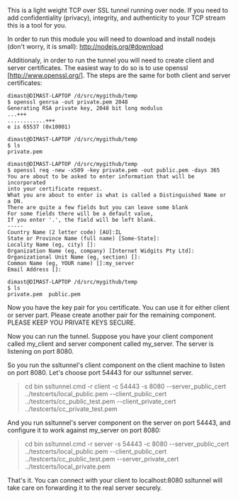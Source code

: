 This is a light weight TCP over SSL tunnel running over node. If you need to add confidentiality (privacy), integrity, and authenticity to your TCP stream this is a tool for you.

In order to run this module you will need to download and install nodejs (don't worry, it is small): http://nodejs.org/#download

Additionaly, in order to run the tunnel you will need to create client and server certificates. The easiest way to do so is to use openssl [http://www.openssl.org/]. The steps are the same for both client and server certificates:


	dimast@DIMAST-LAPTOP /d/src/mygithub/temp
	$ openssl genrsa -out private.pem 2048
	Generating RSA private key, 2048 bit long modulus
	...+++
	............+++
	e is 65537 (0x10001)

	dimast@DIMAST-LAPTOP /d/src/mygithub/temp
	$ ls
	private.pem

	dimast@DIMAST-LAPTOP /d/src/mygithub/temp
	$ openssl req -new -x509 -key private.pem -out public.pem -days 365
	You are about to be asked to enter information that will be incorporated
	into your certificate request.
	What you are about to enter is what is called a Distinguished Name or a DN.
	There are quite a few fields but you can leave some blank
	For some fields there will be a default value,
	If you enter '.', the field will be left blank.
	-----
	Country Name (2 letter code) [AU]:IL
	State or Province Name (full name) [Some-State]:
	Locality Name (eg, city) []:
	Organization Name (eg, company) [Internet Widgits Pty Ltd]:
	Organizational Unit Name (eg, section) []:
	Common Name (eg, YOUR name) []:my_server
	Email Address []:

	dimast@DIMAST-LAPTOP /d/src/mygithub/temp
	$ ls
	private.pem  public.pem


Now you have the key pair for you certificate. You can use it for either client or server part. Please create another pair for the remaining component. PLEASE KEEP YOU PRIVATE KEYS SECURE. 

Now you can run the tunnel. Suppose you have your client component called my_client and server component called my_server. The server is listening on port 8080. 

So you run the ssltunnel's client component on the client machine to listen on port 8080. Let's choose port 54443 for our ssltunnel server.

> cd bin
> ssltunnel.cmd -r client -c 54443 -s 8080 --server_public_cert ../testcerts/local_public.pem --client_public_cert ../testcerts/cc_public_test.pem --client_private_cert ../testcerts/cc_private_test.pem

And you run ssltunnel's server component on the server on port 54443, and configure it to work against my_server on port 8080:
> cd bin
> ssltunnel.cmd -r server -s 54443 -c 8080 --server_public_cert ../testcerts/local_public.pem --client_public_cert ../testcerts/cc_public_test.pem --server_private_cert ../testcerts/local_private.pem

That's it. You can connect with your client to localhost:8080 ssltunnel will take care on forwarding it to the real server securely.


